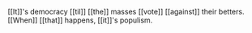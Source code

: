 [[It]]'s democracy [[til]] [[the]] masses [[vote]] [[against]] their betters. [[When]] [[that]] happens, [[it]]'s populism.